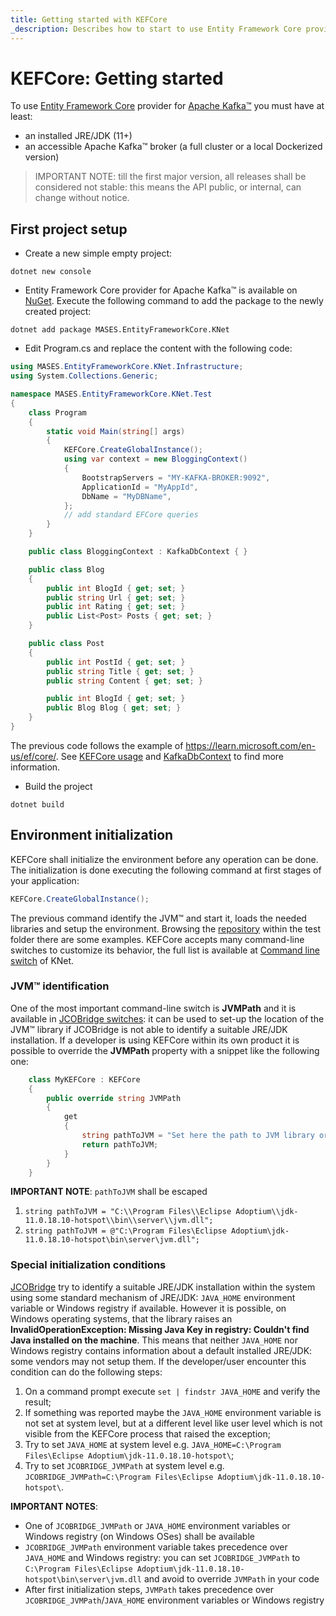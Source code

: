 ```yaml
---
title: Getting started with KEFCore
_description: Describes how to start to use Entity Framework Core provider for Apache Kafka™
---
```


# KEFCore: Getting started

To use [Entity Framework Core](https://learn.microsoft.com/it-it/ef/core/) provider for [Apache Kafka™](https://kafka.apache.org/) you must have at least:
- an installed JRE/JDK (11+)
- an accessible Apache Kafka™ broker (a full cluster or a local Dockerized version)

> IMPORTANT NOTE: till the first major version, all releases shall be considered not stable: this means the API public, or internal, can change without notice.

## First project setup

- Create a new simple empty project:

```pwsh
dotnet new console
```

- Entity Framework Core provider for Apache Kafka™ is available on [NuGet](https://www.nuget.org/packages/MASES.EntityFrameworkCore.KNet). Execute the following command to add the package to the newly created project:

```pwsh
dotnet add package MASES.EntityFrameworkCore.KNet
```

- Edit Program.cs and replace the content with the following code:

```c#
using MASES.EntityFrameworkCore.KNet.Infrastructure;
using System.Collections.Generic;

namespace MASES.EntityFrameworkCore.KNet.Test
{
    class Program
    {
        static void Main(string[] args)
        {
            KEFCore.CreateGlobalInstance();
            using var context = new BloggingContext()
            {
                BootstrapServers = "MY-KAFKA-BROKER:9092",
                ApplicationId = "MyAppId",
                DbName = "MyDBName",
            };
            // add standard EFCore queries
        }
    }

    public class BloggingContext : KafkaDbContext { }

    public class Blog
    {
        public int BlogId { get; set; }
        public string Url { get; set; }
        public int Rating { get; set; }
        public List<Post> Posts { get; set; }
    }

    public class Post
    {
        public int PostId { get; set; }
        public string Title { get; set; }
        public string Content { get; set; }

        public int BlogId { get; set; }
        public Blog Blog { get; set; }
    }
}
```

The previous code follows the example of https://learn.microsoft.com/en-us/ef/core/. See [KEFCore usage](usage.md) and [KafkaDbContext](kafkadbcontext.md) to find more information.

- Build the project

```pwsh
dotnet build
```

## Environment initialization

KEFCore shall initialize the environment before any operation can be done. The initialization is done executing the following command at first stages of your application:

```c#
KEFCore.CreateGlobalInstance();
```

The previous command identify the JVM™ and start it, loads the needed libraries and setup the environment. Browsing the [repository](https://github.com/masesgroup/KEFCore) within the test folder there are some examples.
KEFCore accepts many command-line switches to customize its behavior, the full list is available at [Command line switch](https://masesgroup.github.io/KNet/articles/commandlineswitch.html) of KNet.

### JVM™ identification

One of the most important command-line switch is **JVMPath** and it is available in [JCOBridge switches](https://www.jcobridge.com/net-examples/command-line-options/): it can be used to set-up the location of the JVM™ library if JCOBridge is not able to identify a suitable JRE/JDK installation.
If a developer is using KEFCore within its own product it is possible to override the **JVMPath** property with a snippet like the following one:

```c#
    class MyKEFCore : KEFCore
    {
        public override string JVMPath
        {
            get
            {
                string pathToJVM = "Set here the path to JVM library or use your own search method";
                return pathToJVM;
            }
        }
    }
```

**IMPORTANT NOTE**: `pathToJVM` shall be escaped
1. `string pathToJVM = "C:\\Program Files\\Eclipse Adoptium\\jdk-11.0.18.10-hotspot\\bin\\server\\jvm.dll";`
2. `string pathToJVM = @"C:\Program Files\Eclipse Adoptium\jdk-11.0.18.10-hotspot\bin\server\jvm.dll";`


### Special initialization conditions

[JCOBridge](https://www.jcobridge.com/) try to identify a suitable JRE/JDK installation within the system using some standard mechanism of JRE/JDK: `JAVA_HOME` environment variable or Windows registry if available.
However it is possible, on Windows operating systems, that the library raises an **InvalidOperationException: Missing Java Key in registry: Couldn't find Java installed on the machine**.
This means that neither `JAVA_HOME` nor Windows registry contains information about a default installed JRE/JDK: some vendors may not setup them.
If the developer/user encounter this condition can do the following steps:
1. On a command prompt execute `set | findstr JAVA_HOME` and verify the result;
2. If something was reported maybe the `JAVA_HOME` environment variable is not set at system level, but at a different level like user level which is not visible from the KEFCore process that raised the exception;
3. Try to set `JAVA_HOME` at system level e.g. `JAVA_HOME=C:\Program Files\Eclipse Adoptium\jdk-11.0.18.10-hotspot\`;
4. Try to set `JCOBRIDGE_JVMPath` at system level e.g. `JCOBRIDGE_JVMPath=C:\Program Files\Eclipse Adoptium\jdk-11.0.18.10-hotspot\`.

**IMPORTANT NOTES**:
- One of `JCOBRIDGE_JVMPath` or `JAVA_HOME` environment variables or Windows registry (on Windows OSes) shall be available
- `JCOBRIDGE_JVMPath` environment variable takes precedence over `JAVA_HOME` and Windows registry: you can set `JCOBRIDGE_JVMPath` to `C:\Program Files\Eclipse Adoptium\jdk-11.0.18.10-hotspot\bin\server\jvm.dll` and avoid to override `JVMPath` in your code
- After first initialization steps, `JVMPath` takes precedence over `JCOBRIDGE_JVMPath`/`JAVA_HOME` environment variables or Windows registry